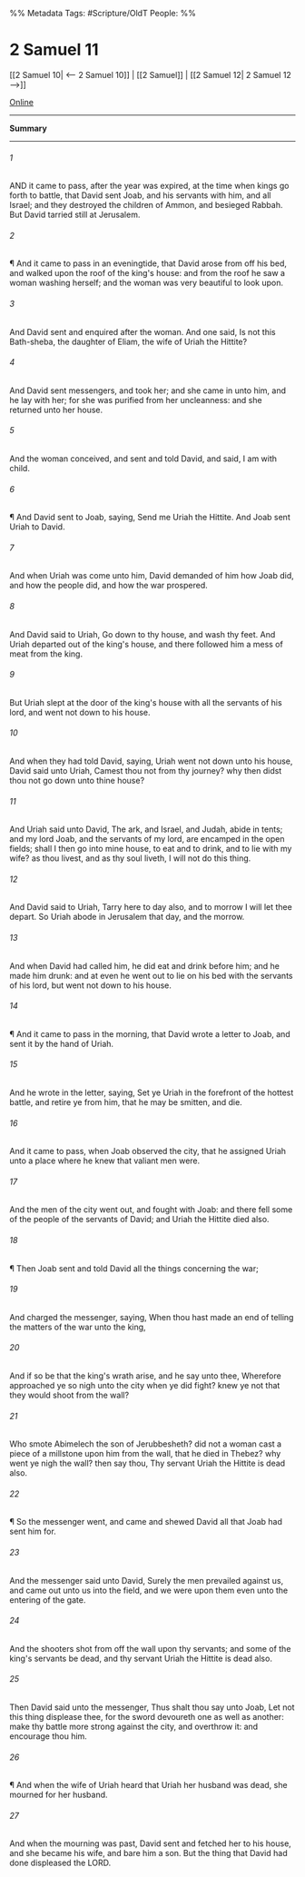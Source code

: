 

%% Metadata
Tags: #Scripture/OldT
People: 
%%
# 2 Samuel 11
[[2 Samuel 10| <-- 2 Samuel 10]] | [[2 Samuel]] | [[2 Samuel 12| 2 Samuel 12 -->]]

[Online](https://churchofjesuschrist.org/study/scriptures/ot/2-sam/11?lang=eng)

---
__Summary__



---

###### 1
AND it came to pass, after the year was expired, at the time when kings go forth to battle, that David sent Joab, and his servants with him, and all Israel; and they destroyed the children of Ammon, and besieged Rabbah.  But David tarried still at Jerusalem.
###### 2
¶ And it came to pass in an eveningtide, that David arose from off his bed, and walked upon the roof of the king's house: and from the roof he saw a woman washing herself; and the woman was very beautiful to look upon.
###### 3
And David sent and enquired after the woman.  And one said, Is not this Bath-sheba, the daughter of Eliam, the wife of Uriah the Hittite?
###### 4
And David sent messengers, and took her; and she came in unto him, and he lay with her; for she was purified from her uncleanness: and she returned unto her house.
###### 5
And the woman conceived, and sent and told David, and said, I am with child.
###### 6
¶ And David sent to Joab, saying, Send me Uriah the Hittite.  And Joab sent Uriah to David.
###### 7
And when Uriah was come unto him, David demanded of him how Joab did, and how the people did, and how the war prospered.
###### 8
And David said to Uriah, Go down to thy house, and wash thy feet.  And Uriah departed out of the king's house, and there followed him a mess of meat from the king.
###### 9
But Uriah slept at the door of the king's house with all the servants of his lord, and went not down to his house.
###### 10
And when they had told David, saying, Uriah went not down unto his house, David said unto Uriah, Camest thou not from thy journey?  why then didst thou not go down unto thine house?
###### 11
And Uriah said unto David, The ark, and Israel, and Judah, abide in tents; and my lord Joab, and the servants of my lord, are encamped in the open fields; shall I then go into mine house, to eat and to drink, and to lie with my wife?  as thou livest, and as thy soul liveth, I will not do this thing.
###### 12
And David said to Uriah, Tarry here to day also, and to morrow I will let thee depart.  So Uriah abode in Jerusalem that day, and the morrow.
###### 13
And when David had called him, he did eat and drink before him; and he made him drunk: and at even he went out to lie on his bed with the servants of his lord, but went not down to his house.
###### 14
¶ And it came to pass in the morning, that David wrote a letter to Joab, and sent it by the hand of Uriah.
###### 15
And he wrote in the letter, saying, Set ye Uriah in the forefront of the hottest battle, and retire ye from him, that he may be smitten, and die.
###### 16
And it came to pass, when Joab observed the city, that he assigned Uriah unto a place where he knew that valiant men were.
###### 17
And the men of the city went out, and fought with Joab: and there fell some of the people of the servants of David; and Uriah the Hittite died also.
###### 18
¶ Then Joab sent and told David all the things concerning the war;
###### 19
And charged the messenger, saying, When thou hast made an end of telling the matters of the war unto the king,
###### 20
And if so be that the king's wrath arise, and he say unto thee, Wherefore approached ye so nigh unto the city when ye did fight?  knew ye not that they would shoot from the wall?
###### 21
Who smote Abimelech the son of Jerubbesheth?  did not a woman cast a piece of a millstone upon him from the wall, that he died in Thebez?  why went ye nigh the wall?  then say thou, Thy servant Uriah the Hittite is dead also.
###### 22
¶ So the messenger went, and came and shewed David all that Joab had sent him for.
###### 23
And the messenger said unto David, Surely the men prevailed against us, and came out unto us into the field, and we were upon them even unto the entering of the gate.
###### 24
And the shooters shot from off the wall upon thy servants; and some of the king's servants be dead, and thy servant Uriah the Hittite is dead also.
###### 25
Then David said unto the messenger, Thus shalt thou say unto Joab, Let not this thing displease thee, for the sword devoureth one as well as another: make thy battle more strong against the city, and overthrow it: and encourage thou him.
###### 26
¶ And when the wife of Uriah heard that Uriah her husband was dead, she mourned for her husband.
###### 27
And when the mourning was past, David sent and fetched her to his house, and she became his wife, and bare him a son.  But the thing that David had done displeased the LORD.



